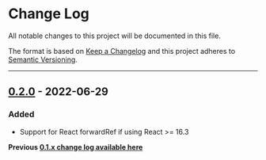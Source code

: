 # Change Log

All notable changes to this project will be documented in this file.

The format is based on [Keep a Changelog](http://keepachangelog.com/) and this project adheres to [Semantic Versioning](http://semver.org/).

---

## [0.2.0](https://github.com/FortAwesome/react-fontawesome/releases/tag/0.2.0) - 2022-06-29

### Added

- Support for React forwardRef if using React >= 16.3

**Previous [0.1.x change log available here](https://github.com/FortAwesome/react-fontawesome/blob/0.1.x/CHANGELOG.md)**
